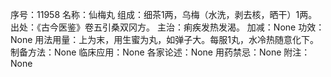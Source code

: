序号：11958
名称：仙梅丸
组成：细茶1两，乌梅（水洗，剥去核，晒干）1两。
出处：《古今医鉴》卷五引桑双冈方。
主治：痢疾发热发渴。
加减：None
功效：None
用法用量：上为末，用生蜜为丸，如弹子大。每服1丸，水冷热随意化下。
制备方法：None
临床应用：None
各家论述：None
用药禁忌：None
附注：None

